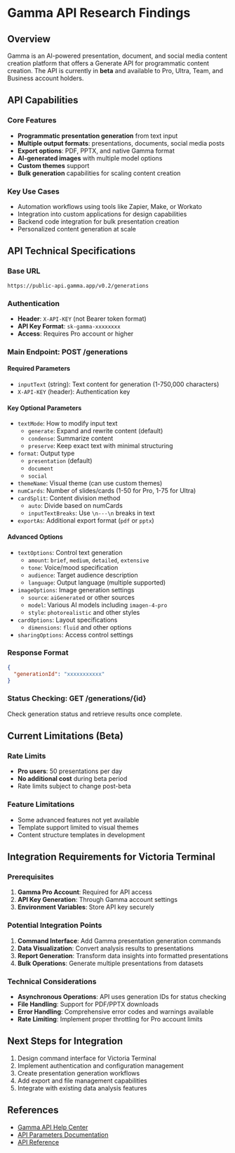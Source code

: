 # Gamma API Research Findings

## Overview

Gamma is an AI-powered presentation, document, and social media content creation platform that offers a Generate API for programmatic content creation. The API is currently in **beta** and available to Pro, Ultra, Team, and Business account holders.

## API Capabilities

### Core Features
- **Programmatic presentation generation** from text input
- **Multiple output formats**: presentations, documents, social media posts
- **Export options**: PDF, PPTX, and native Gamma format
- **AI-generated images** with multiple model options
- **Custom themes** support
- **Bulk generation** capabilities for scaling content creation

### Key Use Cases
- Automation workflows using tools like Zapier, Make, or Workato
- Integration into custom applications for design capabilities
- Backend code integration for bulk presentation creation
- Personalized content generation at scale

## API Technical Specifications

### Base URL
```
https://public-api.gamma.app/v0.2/generations
```

### Authentication
- **Header**: `X-API-KEY` (not Bearer token format)
- **API Key Format**: `sk-gamma-xxxxxxxx`
- **Access**: Requires Pro account or higher

### Main Endpoint: POST /generations

#### Required Parameters
- `inputText` (string): Text content for generation (1-750,000 characters)
- `X-API-KEY` (header): Authentication key

#### Key Optional Parameters
- `textMode`: How to modify input text
  - `generate`: Expand and rewrite content (default)
  - `condense`: Summarize content
  - `preserve`: Keep exact text with minimal structuring
- `format`: Output type
  - `presentation` (default)
  - `document`
  - `social`
- `themeName`: Visual theme (can use custom themes)
- `numCards`: Number of slides/cards (1-50 for Pro, 1-75 for Ultra)
- `cardSplit`: Content division method
  - `auto`: Divide based on numCards
  - `inputTextBreaks`: Use `\n---\n` breaks in text
- `exportAs`: Additional export format (`pdf` or `pptx`)

#### Advanced Options
- `textOptions`: Control text generation
  - `amount`: `brief`, `medium`, `detailed`, `extensive`
  - `tone`: Voice/mood specification
  - `audience`: Target audience description
  - `language`: Output language (multiple supported)
- `imageOptions`: Image generation settings
  - `source`: `aiGenerated` or other sources
  - `model`: Various AI models including `imagen-4-pro`
  - `style`: `photorealistic` and other styles
- `cardOptions`: Layout specifications
  - `dimensions`: `fluid` and other options
- `sharingOptions`: Access control settings

### Response Format
```json
{
  "generationId": "xxxxxxxxxxx"
}
```

### Status Checking: GET /generations/{id}
Check generation status and retrieve results once complete.

## Current Limitations (Beta)

### Rate Limits
- **Pro users**: 50 presentations per day
- **No additional cost** during beta period
- Rate limits subject to change post-beta

### Feature Limitations
- Some advanced features not yet available
- Template support limited to visual themes
- Content structure templates in development

## Integration Requirements for Victoria Terminal

### Prerequisites
1. **Gamma Pro Account**: Required for API access
2. **API Key Generation**: Through Gamma account settings
3. **Environment Variables**: Store API key securely

### Potential Integration Points
1. **Command Interface**: Add Gamma presentation generation commands
2. **Data Visualization**: Convert analysis results to presentations
3. **Report Generation**: Transform data insights into formatted presentations
4. **Bulk Operations**: Generate multiple presentations from datasets

### Technical Considerations
- **Asynchronous Operations**: API uses generation IDs for status checking
- **File Handling**: Support for PDF/PPTX downloads
- **Error Handling**: Comprehensive error codes and warnings available
- **Rate Limiting**: Implement proper throttling for Pro account limits

## Next Steps for Integration
1. Design command interface for Victoria Terminal
2. Implement authentication and configuration management
3. Create presentation generation workflows
4. Add export and file management capabilities
5. Integrate with existing data analysis features

## References
- [Gamma API Help Center](https://help.gamma.app/en/articles/11962420-does-gamma-have-an-api)
- [API Parameters Documentation](https://developers.gamma.app/docs/how-does-the-generations-api-work)
- [API Reference](https://developers.gamma.app/reference/generate-a-gamma)
